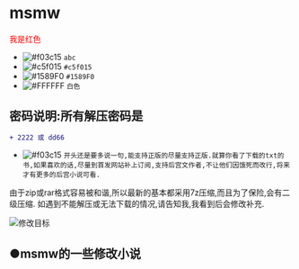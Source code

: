 # msmw
<font color=red>我是红色</font>
- ![#f03c15](https://placehold.it/15/f03c15/000000?text=+) `abc` 
- ![#c5f015](https://placehold.it/15/c5f015/000000?text=+) `#c5f015` 
- ![#1589F0](https://placehold.it/15/1589F0/000000?text=+) `#1589F0` 
- ![#FFFFFF](https://placehold.it/15/FFFFFF/000000?text=+) `白色` 

## 密码说明:所有解压密码是
```diff
+ 2222 或 dd66
```
- ![#f03c15](https://placehold.it/15/f03c15/000000?text=+) `开头还是要多说一句,能支持正版的尽量支持正版.就算你看了下载的txt的书,如果喜欢的话,尽量到首发网站补上订阅,支持后宫文作者,不让他们因饿死而改行,将来才有更多的后宫小说可看.`

由于zip或rar格式容易被和谐,所以最新的基本都采用7z压缩,而且为了保险,会有二级压缩.
如遇到不能解压或无法下载的情况,请告知我,我看到后会修改补充.

![修改目标](https://github.com/shssaber/msmw/raw/master/jt/xgmb.jpg "修改目标")

## ●msmw的一些修改小说
